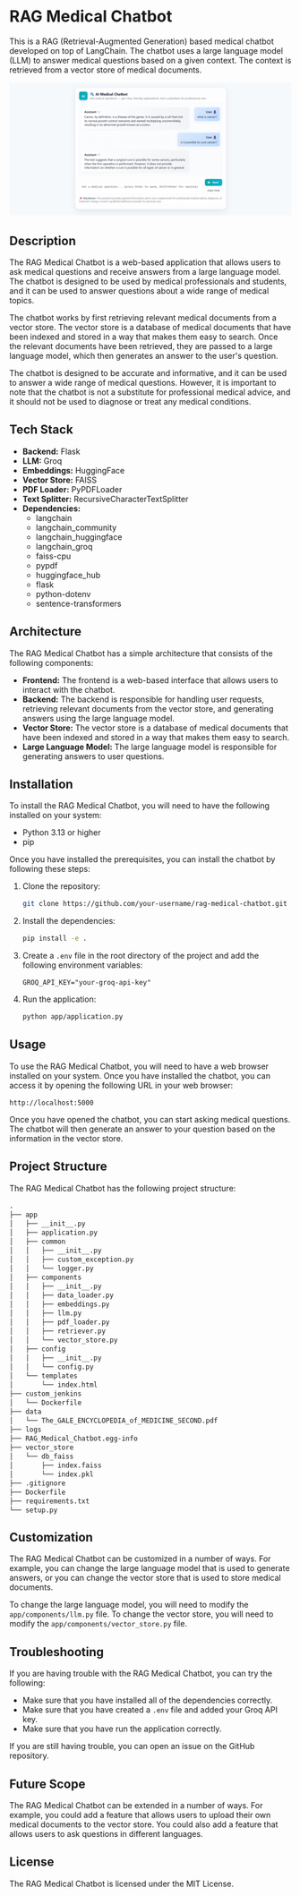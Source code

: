# RAG Medical Chatbot

This is a RAG (Retrieval-Augmented Generation) based medical chatbot developed on top of LangChain. The chatbot uses a large language model (LLM) to answer medical questions based on a given context. The context is retrieved from a vector store of medical documents.

![Alt text](images/app.png)

## Description

The RAG Medical Chatbot is a web-based application that allows users to ask medical questions and receive answers from a large language model. The chatbot is designed to be used by medical professionals and students, and it can be used to answer questions about a wide range of medical topics.

The chatbot works by first retrieving relevant medical documents from a vector store. The vector store is a database of medical documents that have been indexed and stored in a way that makes them easy to search. Once the relevant documents have been retrieved, they are passed to a large language model, which then generates an answer to the user's question.

The chatbot is designed to be accurate and informative, and it can be used to answer a wide range of medical questions. However, it is important to note that the chatbot is not a substitute for professional medical advice, and it should not be used to diagnose or treat any medical conditions.

## Tech Stack

*   **Backend:** Flask
*   **LLM:** Groq
*   **Embeddings:** HuggingFace
*   **Vector Store:** FAISS
*   **PDF Loader:** PyPDFLoader
*   **Text Splitter:** RecursiveCharacterTextSplitter
*   **Dependencies:**
    *   langchain
    *   langchain_community
    *   langchain_huggingface
    *   langchain_groq
    *   faiss-cpu
    *   pypdf
    *   huggingface_hub
    *   flask
    *   python-dotenv
    *   sentence-transformers

## Architecture

The RAG Medical Chatbot has a simple architecture that consists of the following components:

*   **Frontend:** The frontend is a web-based interface that allows users to interact with the chatbot.
*   **Backend:** The backend is responsible for handling user requests, retrieving relevant documents from the vector store, and generating answers using the large language model.
*   **Vector Store:** The vector store is a database of medical documents that have been indexed and stored in a way that makes them easy to search.
*   **Large Language Model:** The large language model is responsible for generating answers to user questions.

## Installation

To install the RAG Medical Chatbot, you will need to have the following installed on your system:

*   Python 3.13 or higher
*   pip

Once you have installed the prerequisites, you can install the chatbot by following these steps:

1.  Clone the repository:
    ```bash
    git clone https://github.com/your-username/rag-medical-chatbot.git
    ```
2.  Install the dependencies:
    ```bash
    pip install -e .
    ```
3.  Create a `.env` file in the root directory of the project and add the following environment variables:
    ```
    GROQ_API_KEY="your-groq-api-key"
    ```
4.  Run the application:
    ```bash
    python app/application.py
    ```

## Usage

To use the RAG Medical Chatbot, you will need to have a web browser installed on your system. Once you have installed the chatbot, you can access it by opening the following URL in your web browser:

```
http://localhost:5000
```

Once you have opened the chatbot, you can start asking medical questions. The chatbot will then generate an answer to your question based on the information in the vector store.

## Project Structure

The RAG Medical Chatbot has the following project structure:

```
.
├── app
│   ├── __init__.py
│   ├── application.py
│   ├── common
│   │   ├── __init__.py
│   │   ├── custom_exception.py
│   │   └── logger.py
│   ├── components
│   │   ├── __init__.py
│   │   ├── data_loader.py
│   │   ├── embeddings.py
│   │   ├── llm.py
│   │   ├── pdf_loader.py
│   │   ├── retriever.py
│   │   └── vector_store.py
│   ├── config
│   │   ├── __init__.py
│   │   └── config.py
│   └── templates
│       └── index.html
├── custom_jenkins
│   └── Dockerfile
├── data
│   └── The_GALE_ENCYCLOPEDIA_of_MEDICINE_SECOND.pdf
├── logs
├── RAG_Medical_Chatbot.egg-info
├── vector_store
│   └── db_faiss
│       ├── index.faiss
│       └── index.pkl
├── .gitignore
├── Dockerfile
├── requirements.txt
└── setup.py
```

## Customization

The RAG Medical Chatbot can be customized in a number of ways. For example, you can change the large language model that is used to generate answers, or you can change the vector store that is used to store medical documents.

To change the large language model, you will need to modify the `app/components/llm.py` file. To change the vector store, you will need to modify the `app/components/vector_store.py` file.

## Troubleshooting

If you are having trouble with the RAG Medical Chatbot, you can try the following:

*   Make sure that you have installed all of the dependencies correctly.
*   Make sure that you have created a `.env` file and added your Groq API key.
*   Make sure that you have run the application correctly.

If you are still having trouble, you can open an issue on the GitHub repository.

## Future Scope

The RAG Medical Chatbot can be extended in a number of ways. For example, you could add a feature that allows users to upload their own medical documents to the vector store. You could also add a feature that allows users to ask questions in different languages.

## License

The RAG Medical Chatbot is licensed under the MIT License.


